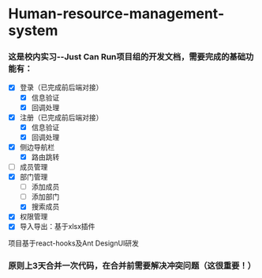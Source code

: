# Human-resource-management-system

### 这是校内实习--Just Can Run项目组的开发文档，需要完成的基础功能有：

- [x] 登录（已完成前后端对接）
  - [x] 信息验证
  - [x] 回调处理
- [x] 注册（已完成前后端对接）
  - [x] 信息验证
  - [x] 回调处理
- [x] 侧边导航栏
  - [x] 路由跳转
- [ ] 成员管理
- [x] 部门管理
  - [ ] 添加成员
  - [ ] 添加部门
  - [x] 搜索成员
- [x] 权限管理
- [x] 导入导出：基于xlsx插件

项目基于react-hooks及Ant DesignUI研发

### 原则上3天合并一次代码，在合并前需要解决冲突问题（这很重要！）